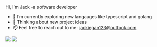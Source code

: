 Hi, I'm Jack -a software developer 

- 🔭 I’m currently exploring new langauges like typescript and golang
- 💬 Thinking about new project ideas
- 📫 Feel free to reach out to me: jackiegan123@outlook.com

<img src= "![Top Langs](https://github-readme-stats.vercel.app/api/top-langs/?username=jiajingan&exclude_repo=templeUniversity,jiajingan.github.io,site)"/>
<img src= "[![Anurag's GitHub stats](https://github-readme-stats.vercel.app/api?username=jiajingan)](https://github.com/anuraghazra/github-readme-stats)"/>
<!--
**jiajingan/jiajingan** is a ✨ _special_ ✨ repository because its `README.md` (this file) appears on your GitHub profile.

Here are some ideas to get you started:

- 🔭 I’m currently working on ...
- 🌱 I’m currently learning ...
- 👯 I’m looking to collaborate on ...
- 🤔 I’m looking for help with ...
- 💬 Ask me about ...
- 📫 How to reach me: ...
- 😄 Pronouns: ...
- ⚡ Fun fact: ...

-->

<!--
Notes for ReadMe
https://www.markdownguide.org/basic-syntax/
https://github.com/ikatyang/emoji-cheat-sheet/blob/master/README.md some might not be in there, you can paste from discord or imessage
stats, still need to figure out how to use them
https://github.com/anuraghazra/github-readme-stats
https://github.com/jstrieb/github-stats
-->
